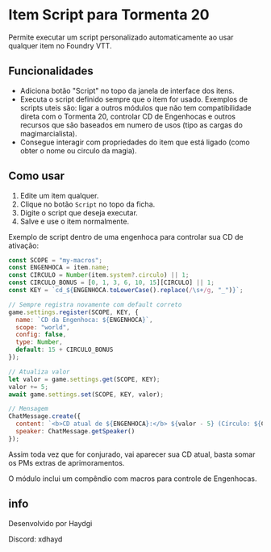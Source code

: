 # Item Script para Tormenta 20

Permite executar um script personalizado automaticamente ao usar qualquer item no Foundry VTT.

## Funcionalidades

- Adiciona botão "Script" no topo da janela de interface dos itens.
- Executa o script definido sempre que o item for usado. Exemplos de scripts uteis são: ligar a outros módulos que não tem compatibilidade direta com o Tormenta 20, controlar CD de Engenhocas e outros recursos que são baseados em numero de usos (tipo as cargas do magimarcialista).
- Consegue interagir com propriedades do item que está ligado (como obter o nome ou circulo da magia).

## Como usar

1. Edite um item qualquer.
2. Clique no botão `Script` no topo da ficha.
3. Digite o script que deseja executar.
4. Salve e use o item normalmente.

Exemplo de script dentro de uma engenhoca para controlar sua CD de ativação:

```js
const SCOPE = "my-macros";
const ENGENHOCA = item.name;
const CIRCULO = Number(item.system?.circulo) || 1;
const CIRCULO_BONUS = [0, 1, 3, 6, 10, 15][CIRCULO] || 1;
const KEY = `cd_${ENGENHOCA.toLowerCase().replace(/\s+/g, "_")}`;

// Sempre registra novamente com default correto
game.settings.register(SCOPE, KEY, {
  name: `CD da Engenhoca: ${ENGENHOCA}`,
  scope: "world",
  config: false,
  type: Number,
  default: 15 + CIRCULO_BONUS
});

// Atualiza valor
let valor = game.settings.get(SCOPE, KEY);
valor += 5;
await game.settings.set(SCOPE, KEY, valor);

// Mensagem
ChatMessage.create({
  content: `<b>CD atual de ${ENGENHOCA}:</b> ${valor - 5} (Círculo: ${CIRCULO})`,
  speaker: ChatMessage.getSpeaker()
});
```
Assim toda vez que for conjurado, vai aparecer sua CD atual, basta somar os PMs extras de aprimoramentos.

O módulo inclui um compêndio com macros para controle de Engenhocas.

## info

Desenvolvido por Haydgi

Discord: xdhayd

